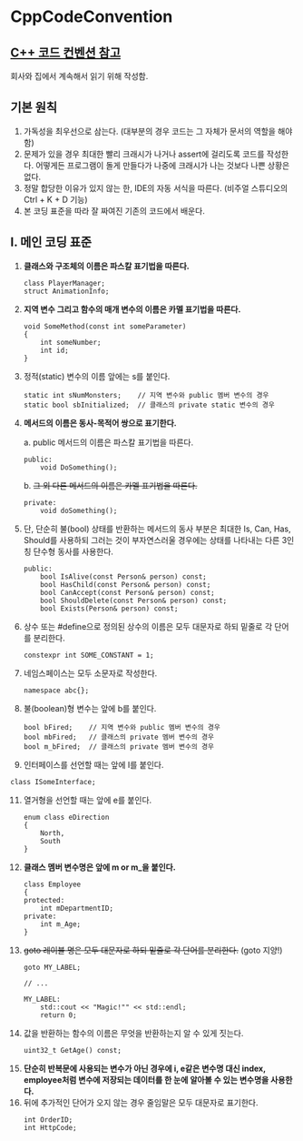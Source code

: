 # CppCodeConvention

[C++ 코드 컨벤션 참고](https://docs.popekim.com/ko/coding-standards/cpp)
----
회사와 집에서 계속해서 읽기 위해 작성함.

## 기본 원칙
1. 가독성을 최우선으로 삼는다. (대부분의 경우 코드는 그 자체가 문서의 역할을 해야 함)
2. 문제가 있을 경우 최대한 빨리 크래시가 나거나 assert에 걸리도록 코드를 작성한다. 어떻게든 프로그램이 돌게 만들다가 나중에 크래시가 나는 것보다 나쁜 상황은 없다.
3. 정말 합당한 이유가 있지 않는 한, IDE의 자동 서식을 따른다. (비주얼 스튜디오의 Ctrl + K + D 기능)
4. 본 코딩 표준을 따라 잘 짜여진 기존의 코드에서 배운다.

## I. 메인 코딩 표준
1. **클래스와 구조체의 이름은 파스칼 표기법을 따른다.**
   ```
   class PlayerManager;
   struct AnimationInfo;
   ```
2. **지역 변수 그리고 함수의 매개 변수의 이름은 카멜 표기법을 따른다.**
   ```
   void SomeMethod(const int someParameter)
   {
       int someNumber;
       int id;
   }
   ```
3. 정적(static) 변수의 이름 앞에는 s를 붙인다.
   ```
   static int sNumMonsters;    // 지역 변수와 public 멤버 변수의 경우
   static bool sbInitialized;  // 클래스의 private static 변수의 경우
   ```
4. **메서드의 이름은 동사-목적어 쌍으로 표기한다.**

   a. public 메서드의 이름은 파스칼 표기법을 따른다.
     ```
     public:
         void DoSomething();
     ```
   b. ~~그 외 다른 메서드의 이름은 카멜 표기법을 따른다.~~
     ```
     private:
         void doSomething();
     ```
6. 단, 단순히 불(bool) 상태를 반환하는 메서드의 동사 부분은 최대한 Is, Can, Has, Should를 사용하되 그러는 것이 부자연스러울 경우에는 상태를 나타내는 다른 3인칭 단수형 동사를 사용한다.
   ```
   public:
       bool IsAlive(const Person& person) const;
       bool HasChild(const Person& person) const;
       bool CanAccept(const Person& person) const;
       bool ShouldDelete(const Person& person) const;
       bool Exists(Person& person) const;
   ```
7. 상수 또는 #define으로 정의된 상수의 이름은 모두 대문자로 하되 밑줄로 각 단어를 분리한다.
   ```
   constexpr int SOME_CONSTANT = 1;
   ```
8. 네임스페이스는 모두 소문자로 작성한다.
   ```
   namespace abc{};
   ```
9. 불(boolean)형 변수는 앞에 b를 붙인다.
    ```
    bool bFired;    // 지역 변수와 public 멤버 변수의 경우
    bool mbFired;   // 클래스의 private 멤버 변수의 경우
    bool m_bFired;  // 클래스의 private 멤버 변수의 경우
    ```
10. 인터페이스를 선언할 때는 앞에 I를 붙인다.
   ```
   class ISomeInterface;
   ```
11. 열거형을 선언할 때는 앞에 e를 붙인다.
    ```
    enum class eDirection
    {
        North,
        South
    }
    ```
12. **클래스 멤버 변수명은 앞에 m or m_을 붙인다.**
    ```
    class Employee
    {
    protected:
        int mDepartmentID;
    private:
        int m_Age;
    }
    ``` 
13. ~~goto 레이블 명은 모두 대문자로 하되 밑줄로 각 단어를 분리한다.~~ (goto 지양!)
    ```
    goto MY_LABEL;

    // ...

    MY_LABEL:
        std::cout << "Magic!"" << std::endl;
        return 0;
    ```
14. 값을 반환하는 함수의 이름은 무엇을 반환하는지 알 수 있게 짓는다.
    ```
    uint32_t GetAge() const;
    ```
15. **단순히 반복문에 사용되는 변수가 아닌 경우에 i, e같은 변수명 대신 index, employee처럼 변수에 저장되는 데이터를 한 눈에 알아볼 수 있는 변수명을 사용한다.**
16. 뒤에 추가적인 단어가 오지 않는 경우 줄임말은 모두 대문자로 표기한다.
    ```
    int OrderID;
    int HttpCode;
    ```















































































